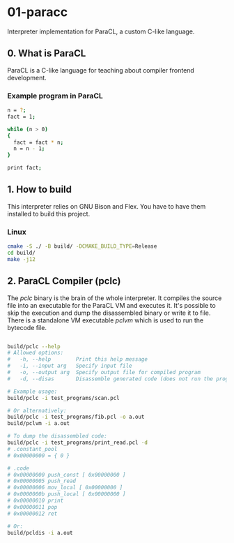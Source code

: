 # 01-paracc

Interpreter implementation for ParaCL, a custom C-like language.

## 0. What is ParaCL

ParaCL is a C-like language for teaching about compiler frontend development.

### Example program in ParaCL

```sh
n = ?;
fact = 1;

while (n > 0)
{
  fact = fact * n;
  n = n - 1;
}

print fact;
```

## 1. How to build

This interpreter relies on GNU Bison and Flex. You have to have them installed to build this project.

### Linux
```sh
cmake -S ./ -B build/ -DCMAKE_BUILD_TYPE=Release
cd build/
make -j12
```

## 2. ParaCL Compiler (pclc)
The _pclc_ binary is the brain of the whole interpreter. It compiles the source file into an executable for the ParaCL VM and executes it. It's possible to skip the execution and dump the disassembled binary or write it to file.
There is a standalone VM executable _pclvm_ which is used to run the bytecode file.

```sh

build/pclc --help
# Allowed options:
#   -h, --help        Print this help message
#   -i, --input arg   Specify input file
#   -o, --output arg  Specify output file for compiled program
#   -d, --disas       Disassemble generated code (does not run the program)

# Example usage:
build/pclc -i test_programs/scan.pcl

# Or alternatively: 
build/pclc -i test_programs/fib.pcl -o a.out
build/pclvm -i a.out

# To dump the disassembled code:
build/pclc -i test_programs/print_read.pcl -d
# .constant_pool
# 0x00000000 = { 0 }

# .code
# 0x00000000 push_const [ 0x00000000 ]
# 0x00000005 push_read
# 0x00000006 mov_local [ 0x00000000 ]
# 0x0000000b push_local [ 0x00000000 ]
# 0x00000010 print
# 0x00000011 pop
# 0x00000012 ret

# Or:
build/pcldis -i a.out

```